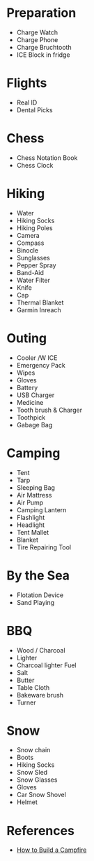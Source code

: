 # Preparation
* Charge Watch
* Charge Phone
* Charge Bruchtooth
* ICE Block in fridge

# Flights
* Real ID
* Dental Picks

# Chess
* Chess Notation Book
* Chess Clock

# Hiking
* Water
* Hiking Socks
* Hiking Poles
* Camera
* Compass
* Binocle
* Sunglasses
* Pepper Spray
* Band-Aid
* Water Filter
* Knife
* Cap
* Thermal Blanket
* Garmin Inreach

# Outing
* Cooler /W ICE
* Emergency Pack
* Wipes
* Gloves
* Battery
* USB Charger
* Medicine
* Tooth brush & Charger
* Toothpick
* Gabage Bag

# Camping
* Tent
* Tarp
* Sleeping Bag
* Air Mattress
* Air Pump
* Camping Lantern
* Flashlight
* Headlight
* Tent Mallet
* Blanket
* Tire Repairing Tool


# By the Sea
* Flotation Device
* Sand Playing

# BBQ
* Wood / Charcoal
* Lighter
* Charcoal lighter Fuel
* Salt
* Butter
* Table Cloth
* Bakeware brush
* Turner

# Snow
* Snow chain
* Boots
* Hiking Socks
* Snow Sled
* Snow Glasses
* Gloves
* Car Snow Shovel
* Helmet

# References
* [How to Build a Campfire](https://www.rei.com/learn/expert-advice/campfire-basics.html)
